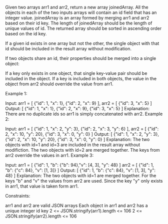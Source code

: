 Given two arrays arr1 and arr2, return a new array joinedArray. All the objects in each of the two inputs arrays will contain an id field that has an integer value. joinedArray is an array formed by merging arr1 and arr2 based on their id key. The length of joinedArray should be the length of unique values of id. The returned array should be sorted in ascending order based on the id key.

If a given id exists in one array but not the other, the single object with that id should be included in the result array without modification.

If two objects share an id, their properties should be merged into a single object:

If a key only exists in one object, that single key-value pair should be included in the object.
If a key is included in both objects, the value in the object from arr2 should override the value from arr1.

Example 1:

Input:
arr1 = [
{"id": 1, "x": 1},
{"id": 2, "x": 9}
],
arr2 = [
{"id": 3, "x": 5}
]
Output:
[
{"id": 1, "x": 1},
{"id": 2, "x": 9},
{"id": 3, "x": 5}
]
Explanation: There are no duplicate ids so arr1 is simply concatenated with arr2.
Example 2:

Input:
arr1 = [
{"id": 1, "x": 2, "y": 3},
{"id": 2, "x": 3, "y": 6}
],
arr2 = [
{"id": 2, "x": 10, "y": 20},
{"id": 3, "x": 0, "y": 0}
]
Output:
[
{"id": 1, "x": 2, "y": 3},
{"id": 2, "x": 10, "y": 20},
{"id": 3, "x": 0, "y": 0}
]
Explanation: The two objects with id=1 and id=3 are included in the result array without modifiction. The two objects with id=2 are merged together. The keys from arr2 override the values in arr1.
Example 3:

Input:
arr1 = [
{"id": 1, "b": {"b": 94},"v": [4, 3], "y": 48}
]
arr2 = [
{"id": 1, "b": {"c": 84}, "v": [1, 3]}
]
Output: [
{"id": 1, "b": {"c": 84}, "v": [1, 3], "y": 48}
]
Explanation: The two objects with id=1 are merged together. For the keys "b" and "v" the values from arr2 are used. Since the key "y" only exists in arr1, that value is taken form arr1.

Constraints:

arr1 and arr2 are valid JSON arrays
Each object in arr1 and arr2 has a unique integer id key
2 <= JSON.stringify(arr1).length <= 106
2 <= JSON.stringify(arr2).length <= 106

